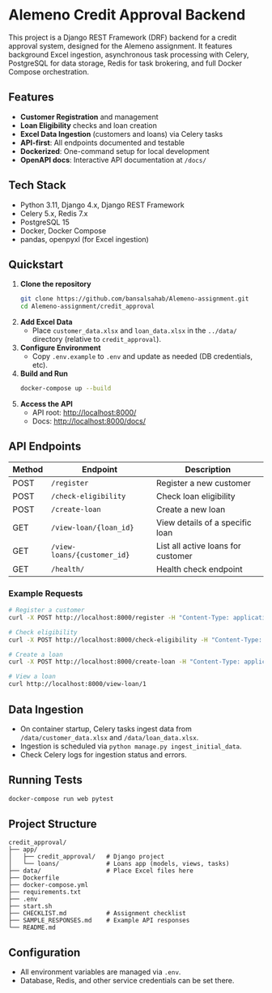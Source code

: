 
# Alemeno Credit Approval Backend

This project is a Django REST Framework (DRF) backend for a credit approval system, designed for the Alemeno assignment. It features background Excel ingestion, asynchronous task processing with Celery, PostgreSQL for data storage, Redis for task brokering, and full Docker Compose orchestration.

## Features

- **Customer Registration** and management
- **Loan Eligibility** checks and loan creation
- **Excel Data Ingestion** (customers and loans) via Celery tasks
- **API-first**: All endpoints documented and testable
- **Dockerized**: One-command setup for local development
- **OpenAPI docs**: Interactive API documentation at `/docs/`

## Tech Stack

- Python 3.11, Django 4.x, Django REST Framework
- Celery 5.x, Redis 7.x
- PostgreSQL 15
- Docker, Docker Compose
- pandas, openpyxl (for Excel ingestion)

## Quickstart

1. **Clone the repository**
   ```sh
   git clone https://github.com/bansalsahab/Alemeno-assignment.git
   cd Alemeno-assignment/credit_approval
   ```
2. **Add Excel Data**
   - Place `customer_data.xlsx` and `loan_data.xlsx` in the `../data/` directory (relative to `credit_approval`).
3. **Configure Environment**
   - Copy `.env.example` to `.env` and update as needed (DB credentials, etc).
4. **Build and Run**
   ```sh
   docker-compose up --build
   ```
5. **Access the API**
   - API root: [http://localhost:8000/](http://localhost:8000/)
   - Docs: [http://localhost:8000/docs/](http://localhost:8000/docs/)

## API Endpoints

| Method | Endpoint                  | Description                        |
|--------|---------------------------|------------------------------------|
| POST   | `/register`               | Register a new customer            |
| POST   | `/check-eligibility`      | Check loan eligibility             |
| POST   | `/create-loan`            | Create a new loan                  |
| GET    | `/view-loan/{loan_id}`    | View details of a specific loan    |
| GET    | `/view-loans/{customer_id}` | List all active loans for customer |
| GET    | `/health/`                | Health check endpoint              |

### Example Requests

```sh
# Register a customer
curl -X POST http://localhost:8000/register -H "Content-Type: application/json" -d '{"first_name":"A","last_name":"B","age":30,"monthly_income":50000,"phone_number":"9999999999"}'

# Check eligibility
curl -X POST http://localhost:8000/check-eligibility -H "Content-Type: application/json" -d '{"customer_id":1,"loan_amount":200000,"interest_rate":10,"tenure":24}'

# Create a loan
curl -X POST http://localhost:8000/create-loan -H "Content-Type: application/json" -d '{"customer_id":1,"loan_amount":200000,"interest_rate":10,"tenure":24}'

# View a loan
curl http://localhost:8000/view-loan/1
```

## Data Ingestion

- On container startup, Celery tasks ingest data from `/data/customer_data.xlsx` and `/data/loan_data.xlsx`.
- Ingestion is scheduled via `python manage.py ingest_initial_data`.
- Check Celery logs for ingestion status and errors.

## Running Tests

```sh
docker-compose run web pytest
```

## Project Structure

```
credit_approval/
├── app/
│   ├── credit_approval/   # Django project
│   └── loans/             # Loans app (models, views, tasks)
├── data/                  # Place Excel files here
├── Dockerfile
├── docker-compose.yml
├── requirements.txt
├── .env
├── start.sh
├── CHECKLIST.md           # Assignment checklist
├── SAMPLE_RESPONSES.md    # Example API responses
└── README.md
```

## Configuration

- All environment variables are managed via `.env`.
- Database, Redis, and other service credentials can be set there.

